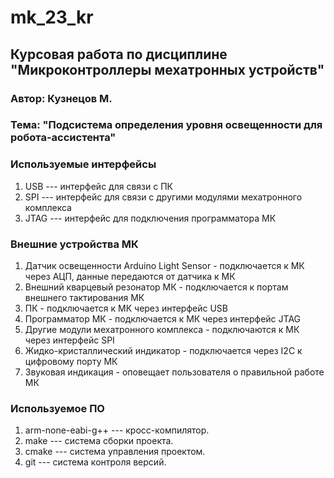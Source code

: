 # mk_23_kr

## Курсовая работа по дисциплине "Микроконтроллеры мехатронных устройств"

### Автор: Кузнецов М.

### Тема: "Подсистема определения уровня освещенности для робота-ассистента"

### Используемые интерфейсы
1. USB --- интерфейс для связи с ПК
2. SPI --- интерфейс для связи с другими модулями мехатронного комплекса
3. JTAG --- интерфейс для подключения программатора МК

### Внешние устройства МК
1. Датчик освещенности Arduino Light Sensor - подключается к МК через АЦП, данные передаются от датчика к МК
2. Внешний кварцевый резонатор МК - подключается к портам внешнего тактирования МК
3. ПК - подключается к МК через интерфейс USB
4. Программатор МК - подключается к МК через интерфейс JTAG
5. Другие модули мехатронного комплекса - подключаются к МК через интерфейс SPI
6. Жидко-кристаллический индикатор - подключается через I2C к цифровому порту МК
7. Звуковая индикация - оповещает пользователя о правильной работе МК

### Используемое ПО
1. arm-none-eabi-g++ --- кросс-компилятор.
2. make --- система сборки проекта.
3. cmake --- система управления проектом.
4. git --- система контроля версий.
